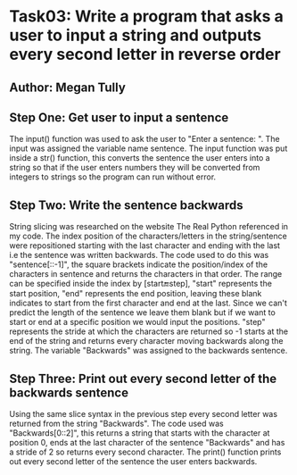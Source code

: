 # Task03: Write a program that asks a user to input a string and outputs every second letter in reverse order 
## Author: Megan Tully

## Step One: Get user to input a sentence
The input() function was used to ask the user to "Enter a sentence: ". The input was assigned the variable name sentence. The input function was put inside a str() function, this converts the sentence the user enters into a string so that if the user enters numbers they will be converted from integers to strings so the program can run without error. 

## Step Two: Write the sentence backwards
String slicing was researched on the website The Real Python referenced in my code. The index position of the characters/letters in the string/sentence were repositioned starting with the last character and ending with the last i.e the sentence was written backwards. The code used to do this was "sentence[::-1]", the square brackets indicate the position/index of the characters in sentence and returns the characters in that order. The range can be specified inside the index by [start:end:step], "start" represents the start position, "end" represents the end position, leaving these blank indicates to start from the first character and end at the last. Since we can't predict the length of the sentence we leave them blank but if we want to start or end at a specific position we would input the positions. "step" represents the stride at which the characters are returned so -1 starts at the end of the string and returns every character moving backwards along the string. The variable "Backwards" was assigned to the backwards sentence.

## Step Three: Print out every second letter of the backwards sentence
Using the same slice syntax in the previous step every second letter was returned from the string "Backwards". The code used was "Backwards[0::2]", this returns a string that starts with the character at position 0, ends at the last character of the sentence "Backwards" and has a stride of 2 so returns every second character. The print() function prints out every second letter of the sentence the user enters backwards.
